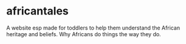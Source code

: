 # africantales
A website esp made for toddlers to help them understand the African heritage and beliefs. Why Africans do things the way they do.
